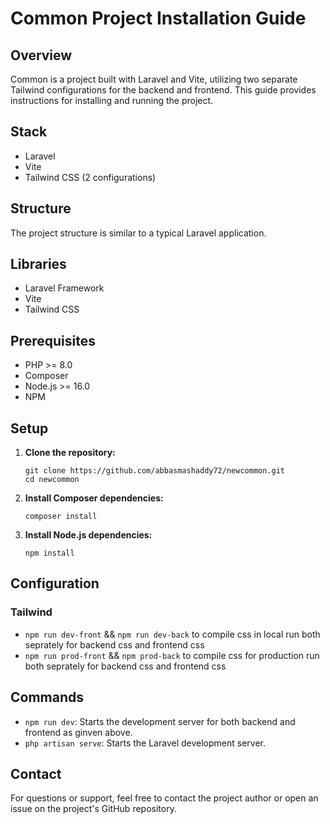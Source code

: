 # Common Project Installation Guide

## Overview

Common is a project built with Laravel and Vite, utilizing two separate Tailwind configurations for the backend and frontend. This guide provides instructions for installing and running the project.

## Stack

- Laravel
- Vite
- Tailwind CSS (2 configurations)

## Structure

The project structure is similar to a typical Laravel application.

## Libraries

- Laravel Framework
- Vite
- Tailwind CSS

## Prerequisites

- PHP >= 8.0
- Composer
- Node.js >= 16.0
- NPM

## Setup

1. **Clone the repository:**

    ```
    git clone https://github.com/abbasmashaddy72/newcommon.git
    cd newcommon
    ```

2. **Install Composer dependencies:**

    ```
    composer install
    ```

3. **Install Node.js dependencies:**

    ```
    npm install
    ```

## Configuration

### Tailwind

- `npm run dev-front` && `npm run dev-back` to compile css in local run both seprately for backend css and frontend css
- `npm run prod-front` && `npm prod-back` to compile css for production run both seprately for backend css and frontend css


## Commands

- `npm run dev`: Starts the development server for both backend and frontend as ginven above.
- `php artisan serve`: Starts the Laravel development server.

## Contact
For questions or support, feel free to contact the project author or open an issue on the project's GitHub repository.
